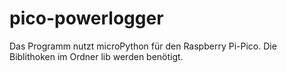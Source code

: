 # pico-powerlogger
Das Programm nutzt microPython für den Raspberry Pi-Pico. Die Biblithoken im Ordner lib werden benötigt.
